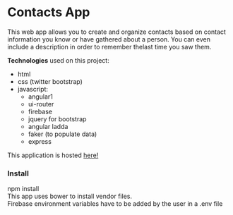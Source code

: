 # Contacts App

This web app allows you to create and organize contacts based on contact information you know or have gathered about a person. You can even include a description in order to remember thelast time you saw them.  

**Technologies** used on this project:  
* html
* css (twitter bootstrap)
* javascript:
	* angular1
	* ui-router
	* firebase
	* jquery for bootstrap
	* angular ladda
	* faker (to populate data)
	* express

This application is hosted [here!](http://contacthooray.herokuapp.com/)

### Install  
npm install  
This app uses bower to install vendor files.  
Firebase environment variables have to be added by the user in a .env file  
